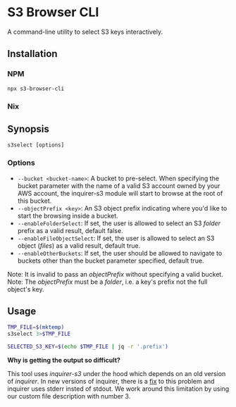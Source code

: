 # S3 Browser CLI

A command-line utility to select S3 keys interactively.

## Installation

### NPM

`npx s3-browser-cli`

### Nix

## Synopsis

`s3select [options]`

### Options

- `--bucket <bucket-name>`: A bucket to pre-select. When specifying the bucket parameter with the name of a valid S3 account owned by your AWS account, the inquirer-s3 module will start to browse at the root of this bucket.
- `--objectPrefix <key>`: An S3 object prefix indicating where you'd like to start the browsing inside a bucket.
- `--enableFolderSelect`: If set, the user is allowed to select an S3 *folder* prefix as a valid result, default false.
- `--enableFileObjectSelect`: If set, the user is allowed to select an S3 object (*files*) as a valid result, default true.
- `--enableOtherBuckets`: If set, the user should be allowed to navigate to buckets other than the bucket parameter specified, default true.

Note: It is invalid to pass an *objectPrefix* without specifying a valid bucket.   
Note: The *objectPrefix* must be a *folder*, i.e. a key's prefix not the full object's key.

## Usage

```bash
TMP_FILE=$(mktemp)
s3select 3>$TMP_FILE

SELECTED_S3_KEY=$(echo $TMP_FILE | jq -r '.prefix')
```

**Why is getting the output so difficult?**

This tool uses *inquirer-s3* under the hood which depends on an old version of *inquirer*.
In new versions of inquirer, there is a [fix](https://github.com/pnp/cli-microsoft365/issues/5489) to this problem and inquirer uses stderr insted of stdout.
We work around this limitation by using our custom file description with number 3.